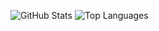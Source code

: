 ![GitHub Stats](https://github-readme-stats.vercel.app/api?username=ваш_username&show_icons=true)
![Top Languages](https://github-readme-stats.vercel.app/api/top-langs/?username=ваш_username&layout=compact)
